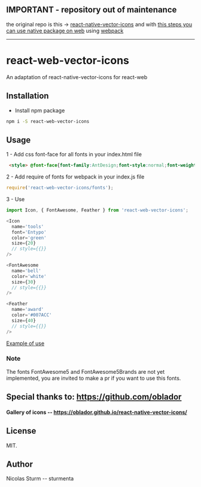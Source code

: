 ## IMPORTANT - repository out of maintenance

the original repo is this -> [react-native-vector-icons](https://github.com/oblador/react-native-vector-icons) and with [this steps you can use native package on web](https://gist.github.com/sturmenta/246e8cb61dc891a29f8a36eceb55d529) using [webpack](https://webpack.js.org/)

---

# react-web-vector-icons
An adaptation of react-native-vector-icons for react-web

## Installation
 - Install npm package

```sh
npm i -S react-web-vector-icons
```

## Usage

 1 - Add css font-face for all fonts in your index.html file

```html
 <style> @font-face{font-family:AntDesign;font-style:normal;font-weight:400;src:url(fonts/AntDesign.ttf) format('truetype')}@font-face{font-family:Entypo;font-style:normal;font-weight:400;src:url(fonts/Entypo.ttf) format('truetype')}@font-face{font-family:EvilIcons;font-style:normal;font-weight:400;src:url(fonts/EvilIcons.ttf) format('truetype')}@font-face{font-family:Feather;font-style:normal;font-weight:400;src:url(fonts/Feather.ttf) format('truetype')}@font-face{font-family:FontAwesome;font-style:normal;font-weight:400;src:url(fonts/FontAwesome.ttf) format('truetype')}@font-face{font-family:FontAwesome5;font-style:normal;font-weight:400;src:url(fonts/FontAwesome5.ttf) format('truetype')}@font-face{font-family:FontAwesome5Brands;font-style:normal;font-weight:400;src:url(fonts/FontAwesome5_Brands.ttf) format('truetype')}@font-face{font-family:Foundation;font-style:normal;font-weight:400;src:url(fonts/Foundation.ttf) format('truetype')}@font-face{font-family:Ionicons;font-style:normal;font-weight:400;src:url(fonts/Ionicons.ttf) format('truetype')}@font-face{font-family:MaterialCommunityIcons;font-style:normal;font-weight:400;src:url(fonts/MaterialCommunityIcons.ttf) format('truetype')}@font-face{font-family:MaterialIcons;font-style:normal;font-weight:400;src:url(fonts/MaterialIcons.ttf) format('truetype')}@font-face{font-family:Octicons;font-style:normal;font-weight:400;src:url(fonts/Octicons.ttf) format('truetype')}@font-face{font-family:SimpleLineIcons;font-style:normal;font-weight:400;src:url(fonts/SimpleLineIcons.ttf) format('truetype')}@font-face{font-family:Zocial;font-style:normal;font-weight:400;src:url(fonts/Zocial.ttf) format('truetype')}</style>
```

2 - Add require of fonts for webpack in your index.js file

```javascript
require('react-web-vector-icons/fonts');
```

3 - Use

```javascript
import Icon, { FontAwesome, Feather } from 'react-web-vector-icons';

<Icon
  name='tools'
  font='Entypo'
  color='green'
  size={20}
  // style={{}}
/>

<FontAwesome
  name='bell'
  color='white'
  size={30}
  // style={{}}
/>

<Feather
  name='award'
  color='#007ACC'
  size={40}
  // style={{}}
/>
```

[Example of use](https://github.com/sturmenta/react-web-vector-icons/tree/master/test)

### Note

The fonts FontAwesome5 and FontAwesome5Brands are not yet implemented, you are invited to make a pr if you want to use this fonts.

## Special thanks to: https://github.com/oblador

#### Gallery of icons -- https://oblador.github.io/react-native-vector-icons/

## License

MIT.

## Author

Nicolas Sturm -- sturmenta
